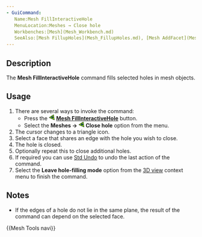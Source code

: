 ```yaml
---
- GuiCommand:
   Name:Mesh FillInteractiveHole
   MenuLocation:Meshes → Close hole
   Workbenches:[Mesh](Mesh_Workbench.md)
   SeeAlso:[Mesh FillupHoles](Mesh_FillupHoles.md), [Mesh AddFacet](Mesh_AddFacet.md)
---
```


## Description

The **Mesh FillInteractiveHole** command fills selected holes in mesh objects.

## Usage

1.  There are several ways to invoke the command:
    -   Press the **<img src="images/Mesh_FillInteractiveHole.svg" width=16px> [Mesh FillInteractiveHole](Mesh_FillInteractiveHole.md)** button.
    -   Select the **Meshes → <img src="images/Mesh_FillInteractiveHole.svg" width=16px> Close hole** option from the menu.
2.  The cursor changes to a triangle icon.
3.  Select a face that shares an edge with the hole you wish to close.
4.  The hole is closed.
5.  Optionally repeat this to close additional holes.
6.  If required you can use [Std Undo](Std_Undo.md) to undo the last action of the command.
7.  Select the **Leave hole-filling mode** option from the [3D view](3D_view.md) context menu to finish the command.

## Notes

-   If the edges of a hole do not lie in the same plane, the result of the command can depend on the selected face.




 {{Mesh Tools navi}}  
